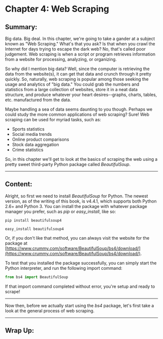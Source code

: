 # Chapter 4: Web Scraping
## Summary:

Big data. Big deal. In this chapter, we're going to take a gander at a subject
known as "Web Scraping." What's that you ask? Is that when you crawl the
Internet for days trying to escape the dark web? No, that's called
poor judgement. Web scraping is when a script or program retrieves information
from a website for processing, analyzing, or organizing.

So why did I mention big data? Well, since the computer is retrieving the data
from the website(s), it can get that data and crunch through it pretty quickly.
So, naturally, web scraping is popular among those seeking the usage and analytics
of "big data." You could grab the numbers and statistics from a large collection
of websites, store it in a neat data structure, and produce whatever your heart
desires--graphs, charts, tables, etc. manufactured from the data.

Maybe handling a sea of data seems daunting to you though. Perhaps we could
study the more common applications of web scraping? Sure! Web scraping can be
used for myriad tasks, such as:

  - Sports statistics
  - Social media trends
  - Online product comparisons
  - Stock data aggregation
  - Crime statistics

So, in this chapter we'll get to look at the basics of scraping the web using
a pretty sweet third-party Python package called *BeautifulSoup*.

---

## Content:

Alright, so first we need to install *BeautifulSoup* for Python. The newest
version, as of the writing of this book, is v4.4.1, which supports both Python 2.6+
and Python 3. You can install the package with whatever package manager you prefer,
such as *pip* or *easy_install*, like so:

```
pip install beautifulsoup4
```

```
easy_install beautifulsoup4
```

Or, if you don't like that method, you can always visit the website for the package
at [https://www.crummy.com/software/BeautifulSoup/bs4/download/](https://www.crummy.com/software/BeautifulSoup/bs4/download/).

To test that you installed the package successfully, you can simply start the
Python interpreter, and run the following import command:

```python
from bs4 import BeautifulSoup
```

If that import command completed without error, you're setup and ready to scrape!

---

Now then, before we actually start using the *bs4* package, let's first take
a look at the general process of web scraping. 

---

## Wrap Up:
